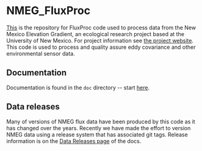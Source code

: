 # NMEG_FluxProc

[This](https://github.com/gremau/NMEG_FluxProc) is the repository for
FluxProc code used to process data from the New Mexico Elevation Gradient, 
an ecological research project based at the University of New Mexico.
For project information see [the project website](http://biology.unm.edu/litvak/res_NM_elev.html).
This code is used to process and quality assure eddy covariance and other
environmental sensor data.

## Documentation

Documentation is found in the `doc` directory -- start [here](doc/README.md).

## Data releases

Many of versions of NMEG flux data have been produced by this code as it has
changed over the years. Recently we have made the effort to version NMEG data
using a release system that has associated git tags. Release information is 
on the [Data Releases page](doc/DataReleases.md) of the docs.



